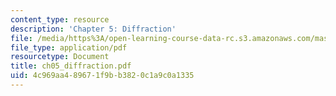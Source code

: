 ```yaml
---
content_type: resource
description: 'Chapter 5: Diffraction'
file: /media/https%3A/open-learning-course-data-rc.s3.amazonaws.com/mas-450-holographic-imaging-spring-2003/4c969aa489671f9bb3820c1a9c0a1335_ch05_diffraction.pdf
file_type: application/pdf
resourcetype: Document
title: ch05_diffraction.pdf
uid: 4c969aa4-8967-1f9b-b382-0c1a9c0a1335
---
```

